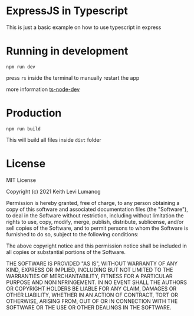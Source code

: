 # ExpressJS in Typescript
This is just a basic example on how to use typescript in express

# Running in development
`npm run dev`

press `rs` inside the terminal to manually restart the app

more information [ts-node-dev](https://www.npmjs.com/package/ts-node-dev)

# Production
`npm run build`

This will build all files inside `dist` folder 

# License

MIT License

Copyright (c) 2021 Keith Levi Lumanog

Permission is hereby granted, free of charge, to any person obtaining a copy
of this software and associated documentation files (the "Software"), to deal
in the Software without restriction, including without limitation the rights
to use, copy, modify, merge, publish, distribute, sublicense, and/or sell
copies of the Software, and to permit persons to whom the Software is
furnished to do so, subject to the following conditions:

The above copyright notice and this permission notice shall be included in all
copies or substantial portions of the Software.

THE SOFTWARE IS PROVIDED "AS IS", WITHOUT WARRANTY OF ANY KIND, EXPRESS OR
IMPLIED, INCLUDING BUT NOT LIMITED TO THE WARRANTIES OF MERCHANTABILITY,
FITNESS FOR A PARTICULAR PURPOSE AND NONINFRINGEMENT. IN NO EVENT SHALL THE
AUTHORS OR COPYRIGHT HOLDERS BE LIABLE FOR ANY CLAIM, DAMAGES OR OTHER
LIABILITY, WHETHER IN AN ACTION OF CONTRACT, TORT OR OTHERWISE, ARISING FROM,
OUT OF OR IN CONNECTION WITH THE SOFTWARE OR THE USE OR OTHER DEALINGS IN THE
SOFTWARE.


